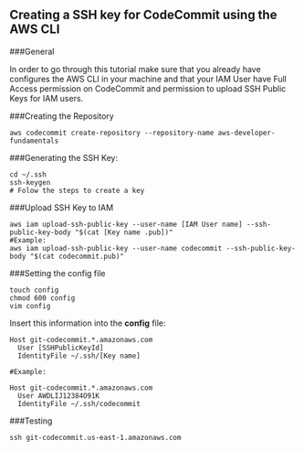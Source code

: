 Creating a SSH key for CodeCommit using the AWS CLI
------------
###General

In order to go through this tutorial make sure that you already have configures the AWS CLI in your machine and that your IAM User have Full Access permission on CodeCommit and permission to upload SSH Public Keys for IAM users.


###Creating the Repository
```
aws codecommit create-repository --repository-name aws-developer-fundamentals
```


###Generating the SSH Key:

```
cd ~/.ssh
ssh-keygen
# Folow the steps to create a key
```

###Upload SSH Key to IAM

```
aws iam upload-ssh-public-key --user-name [IAM User name] --ssh-public-key-body "$(cat [Key name .pub])"
#Example:
aws iam upload-ssh-public-key --user-name codecommit --ssh-public-key-body "$(cat codecommit.pub)"
```

###Setting the config file

```
touch config
chmod 600 config
vim config
```
Insert this information into the **config** file:

```
Host git-codecommit.*.amazonaws.com
  User [SSHPublicKeyId]
  IdentityFile ~/.ssh/[Key name]
  
#Example:
  
Host git-codecommit.*.amazonaws.com
  User AWDLIJ12384O91K
  IdentityFile ~/.ssh/codecommit
```

###Testing

```
ssh git-codecommit.us-east-1.amazonaws.com
```

